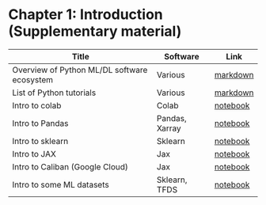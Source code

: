 # Chapter 1: Introduction (Supplementary material)

[colab_intro]: https://colab.research.google.com/github/probml/pyprobml/blob/master/book1/intro/colab_intro.ipynb
[pandas_intro]: https://colab.research.google.com/github/probml/pyprobml/blob/master/book1/intro/pandas_intro.ipynb
[sklearn_intro]: https://colab.research.google.com/github/probml/pyprobml/blob/master/book1/intro/sklearn_intro.ipynb
[jax_intro]: https://colab.research.google.com/github/probml/pyprobml/blob/master/book1/intro/jax_intro.ipynb
[datasets]: https://colab.research.google.com/github/probml/pyprobml/blob/master/book1/intro/datasets.ipynb
[caliban]: https://colab.research.google.com/github/probml/pyprobml/blob/master/book1/intro/caliban.ipynb


|Title|Software|Link|
|-----------|----|----|
|Overview of Python ML/DL software ecosystem| Various | [markdown](software.md)|
|List of Python tutorials | Various | [markdown](python.md)|
|Intro to colab| Colab | [notebook][colab_intro]  | 
|Intro to Pandas|  Pandas, Xarray | [notebook][pandas_intro] |
|Intro to sklearn | Sklearn | [notebook][sklearn_intro] |
|Intro to JAX| Jax | [notebook][jax_intro] |
|Intro to Caliban (Google Cloud)| Jax | [notebook][caliban] |
|Intro to some ML datasets| Sklearn, TFDS| [notebook][datasets] |


